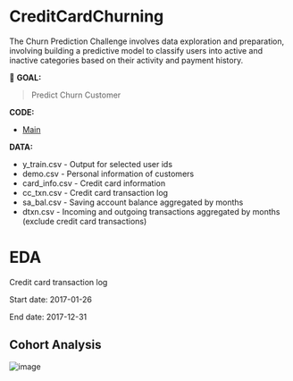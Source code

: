 # CreditCardChurning
The Churn Prediction Challenge involves data exploration and preparation, involving building a predictive model to classify users into active and inactive categories based on their activity and payment history.

:round_pushpin: **GOAL:**
> Predict Churn Customer

**CODE:** 
- [Main](./main.ipynb)

**DATA:**
- y_train.csv - Output for selected user ids
- demo.csv - Personal information of customers
- card_info.csv - Credit card information
- cc_txn.csv - Credit card transaction log
- sa_bal.csv - Saving account balance aggregated by months
- dtxn.csv - Incoming and outgoing transactions aggregated by months (exclude credit card transactions) 

# EDA

Credit card transaction log

Start date: 2017-01-26

End date: 2017-12-31

## Cohort Analysis
![image](https://github.com/terjirapat/CreditCardChurning/assets/77285026/ffb62019-902b-49a0-b091-7a3c61c1ccd0)

